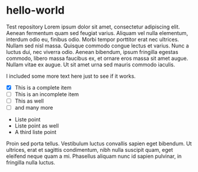 # hello-world
Test repository
Lorem ipsum dolor sit amet, consectetur adipiscing elit. Aenean fermentum quam sed feugiat varius. Aliquam vel nulla elementum, interdum odio eu, finibus odio. Morbi tempor porttitor erat nec ultrices. Nullam sed nisl massa. Quisque commodo congue lectus et varius. Nunc a luctus dui, nec viverra odio.  Aenean bibendum, ipsum fringilla egestas commodo, libero massa faucibus ex, et ornare eros massa sit amet augue. Nullam vitae ex augue. Ut sit amet urna sed mauris commodo iaculis.


I included some more text here just to see if it works.
- [x] This is a complete item
- [ ] This is an incomplete item
- [ ] This as well
- [ ] and many more

* Liste point
* Liste point as well
* A third liste point

Proin sed porta tellus. Vestibulum luctus convallis sapien eget bibendum. Ut ultrices, erat et sagittis condimentum, nibh nulla suscipit quam, eget eleifend neque quam a mi. Phasellus aliquam nunc id sapien pulvinar, in fringilla nulla luctus.
